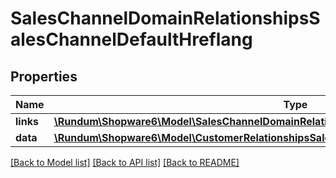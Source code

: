 # SalesChannelDomainRelationshipsSalesChannelDefaultHreflang

## Properties
Name | Type | Description | Notes
------------ | ------------- | ------------- | -------------
**links** | [**\Rundum\Shopware6\Model\SalesChannelDomainRelationshipsSalesChannelDefaultHreflangLinks**](SalesChannelDomainRelationshipsSalesChannelDefaultHreflangLinks.md) |  | [optional] 
**data** | [**\Rundum\Shopware6\Model\CustomerRelationshipsSalesChannelData**](CustomerRelationshipsSalesChannelData.md) |  | [optional] 

[[Back to Model list]](../../README.md#documentation-for-models) [[Back to API list]](../../README.md#documentation-for-api-endpoints) [[Back to README]](../../README.md)


